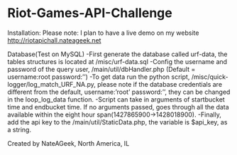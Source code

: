 # Riot-Games-API-Challenge
Installation:
  Please note: I plan to have a live demo on my website http://riotapichall.nateageek.net

Database(Test on MySQL)
  -First generate the database called urf-data, the tables structures is located at /misc/urf-data.sql
  -Config the username and password of the query user, /main/util/dbHandler.php (Default = username:root password:’’)
  -To get data run the python script, /misc/quick-logger/log_match_URF_NA.py, please note if the database credentials are different from the default, username:’root’ password:’’, they can be changed in the loop_log_data function. 
  -Script can take in arguments of startbucket time and endbucket time. If no arguments passed, goes through all the data available within the eight hour span(1427865900->1428018900).
  -Finally, add the api key to the /main/util/StaticData.php, the variable is $api_key, as a string.
  


Created by NateAGeek, North America, IL 